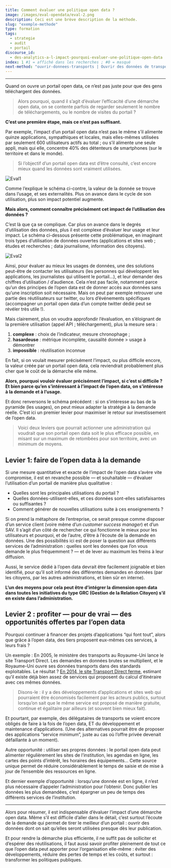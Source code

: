 ```yaml
---
title: Comment évaluer une politique open data ?
image: /images/eval-opendata/eval-2.png
description: Ceci est une brève description de la méthode.
slug: "exemple-methode"
type: formation
tags:
  - strategie
  - audit
  - portail
discourse_id: 
  - des-analytics-a-l-impact-pourquoi-evaluer-une-politique-open-data
index: 1 #1 = affiché dans les recherches ; #0 = masqué
next-method: "ouvrir-donnees-transports | Ouvrir des données de transports" #Insérer le nom du fichier exact, puis le titre que vous souhaitez afficher
---
```


---

Quand on ouvre un portail open data, ce n’est pas juste pour que des gens téléchargent des données. 

> Alors pourquoi, quand il s’agit d’évaluer l’efficacité d’une démarche open data, on se contente parfois de regarder seulement le nombre de téléchargements, ou le nombre de visites du portail ? 

**C’est une première étape, mais ce n’est pas suffisant.**

Par exemple, l’impact d’un portail open data n’est pas le même s’il alimente quinze applications, sympathiques et locales, mais elles-mêmes utilisées par seulement 600 utilisateurs actifs au total ; ou s’il alimente une seule appli, mais qui elle, concentre 40% des détenteurs de smartphones (sur le territoire et dans le monde).

> Si l’objectif d’un portail open data est d’être consulté, c’est encore mieux quand les données sont vraiment utilisées.

![Eval1](/images/eval-opendata/eval-1.png)

Comme l’explique le schéma ci-contre, la valeur de la donnée se trouve dans l’usage, et ses externalités. Plus on avance dans le cycle de son utilisation, plus son impact potentiel augmente.

**Mais alors, comment connaître précisément cet impact de l’utilisation des données ?**

C’est là que ça se complique. Car plus on avance dans le degrés d’utilisation des données, plus il est complexe d’évaluer leur usage et leur impact. Le schéma ci-dessous présente cette problématique, en imaginant trois types d’utilisation de données ouvertes (applications et sites web ; études et recherches ; data journalisme, information des citoyens).

![Eval2](/images/eval-opendata/eval-2.png)

Ainsi, pour évaluer au mieux les usages de données, une des solutions peut-être de contacter les utilisateurs (les personnes qui développent les applications, les journalistes qui utilisent le portail…), et leur demander des chiffres d’utilisation / d’audience. Cela n’est pas facile, notamment parce qu’un des principes de l’open data est de donner accès aux données sans qu’une inscription soit nécessaire. Mais on peut par exemple retrouver une partie des réutilisateurs sur twitter, ou lors d’événements spécifiques (accompagner un portail open data d’un compte twitter dédié peut se révéler très utile !).

Mais clairement, plus on voudra approfondir l’évaluation, en s’éloignant de la première utilisation (appel API ; téléchargement), plus la mesure sera :

1. **complexe** : choix de l’indicateur, mesure chronophage ;
2. **hasardeuse** : métrique incomplète, causalité donnée > usage à démontrer
3. **impossible** : réutilisation inconnue

En fait, si on voulait mesurer précisément l’impact, ou plus difficile encore, la valeur créée par un portail open data, cela reviendrait probablement plus cher que le coût de la démarche elle même.

**Alors, pourquoi vouloir évaluer précisément l’impact, si c’est si difficile ? Et bien parce qu’en s’intéressant à l’impact de l’open data, on s’intéresse à la demande et à l’usage.**

Et donc renversons le schéma précédent : si on s’intéresse au bas de la pyramide (les usages), on peut mieux adapter la stratégie à la demande réelle. C’est ici un premier levier pour maximiser le retour sur investissement de l’open data.

> Voici deux leviers que pourrait actionner une administration qui voudrait que son portail open data soit le plus efficace possible, en misant sur un maximum de retombées pour son territoire, avec un minimum de moyens.

## Levier 1: faire de l’open data à la demande

Si une mesure quantitative et exacte de l’impact de l’open data s’avère vite compromise, il est en revanche possible — et souhaitable — d’évaluer l’utilisation d’un portail de manière plus qualitative :

- Quelles sont les principales utilisations du portail ?
- Quelles données-utilisent-elles, et ces données sont-elles satisfaisantes ou suffisantes ?
- Comment générer de nouvelles utilisations suite à ces enseignements ?

Si on prend la métaphore de l’entreprise, ce serait presque comme disposer d’un service client (voire même d’un _customer success manager_) et d’un SAV. Il s’agit d’un côté de rechercher ce qui fonctionne le mieux pour les utilisateurs et pourquoi, et de l’autre, d’être à l’écoute de la demande en données. Une des possibilités ici est de poser la question aux différents services de l’administration : quelles sont les données que l’on vous demande le plus fréquemment ? — et de lever au maximum les freins à leur diffusion.

Aussi, le service dédié à l’open data devrait être facilement joignable et bien identifié, pour qu’il soit informé des différentes demandes en données (par les citoyens, par les autres administrations, et bien sûr en interne).

**L’un des moyens pour cela peut être d’intégrer la dimension open data dans toutes les initiatives du type GRC (Gestion de la Relation Citoyen) s’il en existe dans l’administration.**

## Levier 2 : profiter — pour de vrai — des opportunités offertes par l’open data

Pourquoi continuer à financer des projets d’applications “qui font tout”, alors que grâce à l’open data, des tiers proposent eux-mêmes ces services, à leurs frais ?

Un exemple : En 2005, le ministère des transports au Royaume-Uni lance le site Transport Direct. Les demandes en données brutes se multiplient, et le Royaume-Uni ouvre ses données transports dans des standards exploitables. Le résultat ? [En 2014, le site Transport Direct ferme](https://www.gov.uk/government/news/transport-direct-website-closes-on-30-september-2014), estimant qu’il existe déjà bien assez de services qui proposent du calcul d’itinéraire avec ces mêmes données.

> Disons-le : il y a des développements d’applications et sites web qui pourraient être économisés facilement par les acteurs publics, surtout lorsqu’on sait que le même service est proposé de manière gratuite, continue et égalitaire par ailleurs (et souvent bien mieux fait).

Et pourtant, par exemple, des délégataires de transports se voient encore obligés de faire à la fois de l’open data, ET du développement et maintenance d’applications. (Une des alternatives pourrait être de proposer des applications “service minimum”, juste au cas où l’offre privée devenait défaillante à un moment).

Autre opportunité : utiliser ses propres données : le portail open data peut alimenter régulièrement les sites de l’institution, les agendas en ligne, les cartes des points d’intérêt, les horaires des équipements… Cette source unique permet de réduire considérablement le temps de saisie et de mise à jour de l’ensemble des ressources en ligne.

Et dernier exemple d’opportunité : lorsqu’une donnée est en ligne, il n’est plus nécessaire d’appeler l’administration pour l’obtenir. Donc publier les données les plus demandées, c’est épargner un peu de temps des différents services de l’institution.

---

Alors pour résumer, il est indispensable d’évaluer l’impact d’une démarche open data. Même s’il est difficile d’aller dans le détail, c’est surtout l’écoute de la demande qui permet de tirer le meilleur d’un portail : ouvrir des données dont on sait qu’elles seront utilisées presque dès leur publication.

Et pour rendre la démarche plus efficiente, il ne suffit pas de solliciter et d’espérer des réutilisations, il faut aussi savoir profiter pleinement de tout ce que l’open data peut apporter pour l’organisation elle-même : éviter des développements, réduire des pertes de temps et les coûts, et surtout : transformer les politiques publiques.
